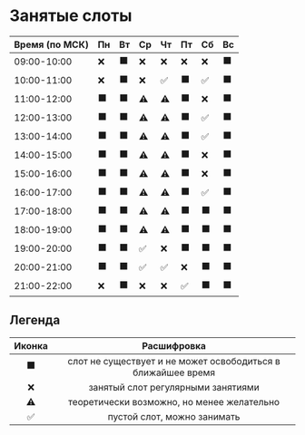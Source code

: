 # Занятые слоты

| Время (по МСК) | Пн | Вт | Ср | Чт | Пт | Сб | Вс |
|-------------|----|-----|----|-----|----|-----|----|
| 09:00-10:00 | ❌ | ⬛ | ❌ | ❌ | ❌ | ❌ | ⬛ |
| 10:00-11:00 | ❌ | ⬛ | ❌ | ✅ | ⬛ | ✅ | ⬛ |
| 11:00-12:00 | ⬛ | ⬛ | ⚠️ | ⚠️ | ⬛ | ❌ | ⬛ |
| 12:00-13:00 | ⬛ | ⬛ | ⚠️ | ⚠️ | ⬛ | ✅ | ⬛ |
| 13:00-14:00 | ⬛ | ⬛ | ⚠️ | ⚠️ | ⬛ | ✅ | ⬛ |
| 14:00-15:00 | ⬛ | ⬛ | ⚠️ | ⚠️ | ⬛ | ❌ | ⬛ |
| 15:00-16:00 | ⬛ | ⬛ | ⚠️ | ⚠️ | ⬛ | ❌ | ⬛ |
| 16:00-17:00 | ⬛ | ⬛ | ⚠️ | ⚠️ | ⬛ | ✅ | ⬛ |
| 17:00-18:00 | ⬛ | ⬛ | ⚠️ | ⚠️ | ⬛ | ⬛ | ⬛ |
| 18:00-19:00 | ⬛ | ⬛ | ⚠️ | ⚠️ | ⬛ | ⬛ | ⬛ |
| 19:00-20:00 | ⬛ | ⬛ | ✅ | ❌ | ⬛ | ⬛ | ⬛ |
| 20:00-21:00 | ⬛ | ⬛ | ✅ | ✅ | ❌ | ⬛ | ⬛ |
| 21:00-22:00 | ❌ | ⬛ | ❌ | ❌ | ✅ | ⬛ | ⬛ |

## Легенда

| Иконка | Расшифровка |
|:-:|:-:|
| ⬛ | слот не существует и не может освободиться в ближайшее время |
| ❌ | занятый слот регулярными занятиями |
| ⚠️ | теоретически возможно, но менее желательно | 
| ✅ | пустой слот, можно занимать | 